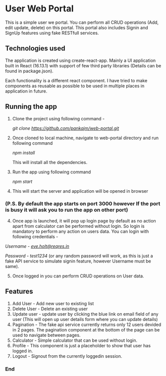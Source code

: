# User Web Portal

This is a simple user we portal. You can perform all CRUD operations (Add, edit update, delete) on this portal. This portal also includes Signin and SignUp features using fake RESTfull services.  


## Technologies used 
The application is created using create-react-app. Mainly a UI application built in React (16.13.1) with support of few third party libraries (Details can be found in package.json). 

Each functionality is a different react component. I have tried to make components as reusable as possible to be used in multiple places in application in future. 


## Running the app

1. Clone the project using following command - 

   *git clone https://github.com/pankajm/web-portal.git*

2. Once cloned to local machine, navigate to web-portal directory and run following command 

   *npm install* 

   This will install all the dependencies. 

2. Run the app using following command 

   *npm start*

3. This will start the server and application will be opened in browser 

### (P.S. By default the app starts on port 3000 however If the port is busy it will ask you to run the app on other port)

4. Once app is launched, it will pop up login page by default as no action apart from calculator can be performed without login. So login is mandatory to perform any action on users data. You can login with following credentials - 

*Username - eve.holt@reqres.in*

*Password - test1234*
(or any random password will work, as this is just a fake API service to simulate signin feature, however Username must be same).

5. Once logged in you can perform CRUD operations on User data. 


## Features 
1. Add User - Add new user to existing list
2. Delete User - Delete an existing user
3. Update user - update user by clicking the blue link on email field of any user
  (This will open up user details form where you can update details)
4. Pagination - The fake api service currently returns only 12 users devided in 2 pages. The pagination component at the bottom of the page can be used to navigate between pages.
5. Calculator - Simple calculator that can be used without login.
6. Profile - This component is just a placeholder to show that user has logged in. 
7. Logout - Signout from the currently loggedin session.

### End 
